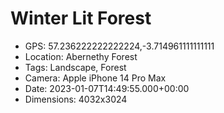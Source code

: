 # Winter Lit Forest

- GPS: 57.236222222222224,-3.714961111111111
- Location: Abernethy Forest
- Tags: Landscape, Forest
- Camera: Apple iPhone 14 Pro Max
- Date: 2023-01-07T14:49:55.000+00:00
- Dimensions: 4032x3024
